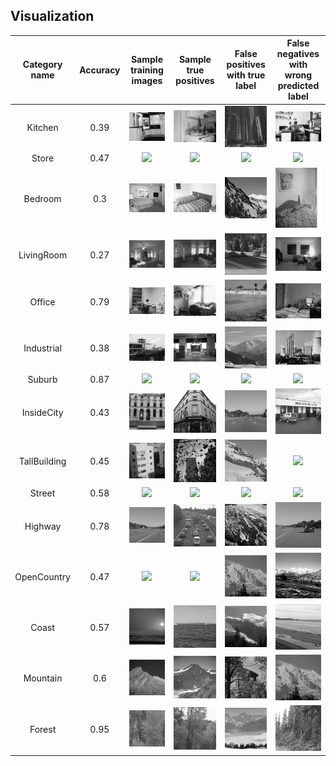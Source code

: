 ## Visualization
| Category name | Accuracy |Sample training images | Sample true positives | False positives with true label | False negatives with wrong predicted label |
| :-----------: | :------: |:--------------------: | :-------------------: | :-----------------------------: | :----------------------------------------: |
| Kitchen | 0.39|![](thumbnails/Kitchen_train_image_0205.jpg) | ![](thumbnails/Kitchen_TP_image_0010.jpg) | ![](thumbnails/Kitchen_FP_image_0116.jpg) | ![](thumbnails/Kitchen_FN_image_0088.jpg) |
| Store | 0.47|![](thumbnails/Store_train_image_0110.jpg) | ![](thumbnails/Store_TP_image_0248.jpg) | ![](thumbnails/Store_FP_image_0058.jpg) | ![](thumbnails/Store_FN_image_0240.jpg) |
| Bedroom | 0.3|![](thumbnails/Bedroom_train_image_0110.jpg) | ![](thumbnails/Bedroom_TP_image_0162.jpg) | ![](thumbnails/Bedroom_FP_image_0261.jpg) | ![](thumbnails/Bedroom_FN_image_0088.jpg) |
| LivingRoom | 0.27|![](thumbnails/LivingRoom_train_image_0035.jpg) | ![](thumbnails/LivingRoom_TP_image_0176.jpg) | ![](thumbnails/LivingRoom_FP_image_0293.jpg) | ![](thumbnails/LivingRoom_FN_image_0268.jpg) |
| Office | 0.79|![](thumbnails/Office_train_image_0035.jpg) | ![](thumbnails/Office_TP_image_0103.jpg) | ![](thumbnails/Office_FP_image_0153.jpg) | ![](thumbnails/Office_FN_image_0117.jpg) |
| Industrial | 0.38|![](thumbnails/Industrial_train_image_0289.jpg) | ![](thumbnails/Industrial_TP_image_0237.jpg) | ![](thumbnails/Industrial_FP_image_0224.jpg) | ![](thumbnails/Industrial_FN_image_0277.jpg) |
| Suburb | 0.87|![](thumbnails/Suburb_train_image_0110.jpg) | ![](thumbnails/Suburb_TP_image_0065.jpg) | ![](thumbnails/Suburb_FP_image_0275.jpg) | ![](thumbnails/Suburb_FN_image_0213.jpg) |
| InsideCity | 0.43|![](thumbnails/InsideCity_train_image_0294.jpg) | ![](thumbnails/InsideCity_TP_image_0240.jpg) | ![](thumbnails/InsideCity_FP_image_0051.jpg) | ![](thumbnails/InsideCity_FN_image_0277.jpg) |
| TallBuilding | 0.45|![](thumbnails/TallBuilding_train_image_0110.jpg) | ![](thumbnails/TallBuilding_TP_image_0321.jpg) | ![](thumbnails/TallBuilding_FP_image_0245.jpg) | ![](thumbnails/TallBuilding_FN_image_0199.jpg) |
| Street | 0.58|![](thumbnails/Street_train_image_0110.jpg) | ![](thumbnails/Street_TP_image_0090.jpg) | ![](thumbnails/Street_FP_image_0257.jpg) | ![](thumbnails/Street_FN_image_0177.jpg) |
| Highway | 0.78|![](thumbnails/Highway_train_image_0097.jpg) | ![](thumbnails/Highway_TP_image_0252.jpg) | ![](thumbnails/Highway_FP_image_0086.jpg) | ![](thumbnails/Highway_FN_image_0053.jpg) |
| OpenCountry | 0.47|![](thumbnails/OpenCountry_train_image_0360.jpg) | ![](thumbnails/OpenCountry_TP_image_0401.jpg) | ![](thumbnails/OpenCountry_FP_image_0351.jpg) | ![](thumbnails/OpenCountry_FN_image_0395.jpg) |
| Coast | 0.57|![](thumbnails/Coast_train_image_0345.jpg) | ![](thumbnails/Coast_TP_image_0282.jpg) | ![](thumbnails/Coast_FP_image_0064.jpg) | ![](thumbnails/Coast_FN_image_0063.jpg) |
| Mountain | 0.6|![](thumbnails/Mountain_train_image_0035.jpg) | ![](thumbnails/Mountain_TP_image_0063.jpg) | ![](thumbnails/Mountain_FP_image_0212.jpg) | ![](thumbnails/Mountain_FN_image_0351.jpg) |
| Forest | 0.95|![](thumbnails/Forest_train_image_0097.jpg) | ![](thumbnails/Forest_TP_image_0102.jpg) | ![](thumbnails/Forest_FP_image_0219.jpg) | ![](thumbnails/Forest_FN_image_0275.jpg) |

